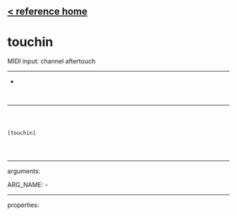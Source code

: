 [< reference home](ceammc_lib.html)
---

# touchin


MIDI input: channel aftertouch

---

-
<br>


---


```



[touchin]


            
```

---
arguments:

ARG_NAME: -<br>

---
properties:


